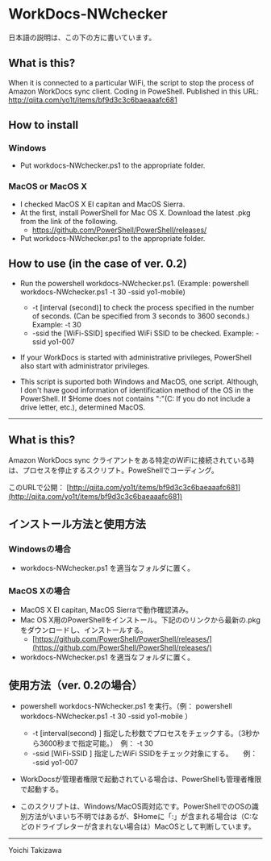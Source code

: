 # WorkDocs-NWchecker
日本語の説明は、この下の方に書いています。

## What is this?
When it is connected to a particular WiFi, the script to stop the process of Amazon WorkDocs sync client. Coding in PoweShell.
Published in this URL: http://qiita.com/yo1t/items/bf9d3c3c6baeaaafc681

## How to install
### Windows
- Put workdocs-NWchecker.ps1 to the appropriate folder.

### MacOS or MacOS X
- I checked MacOS X El capitan and MacOS Sierra.
- At the first, install PowerShell for Mac OS X. Download the latest .pkg from the link of the following.
  - https://github.com/PowerShell/PowerShell/releases/
- Put workdocs-NWchecker.ps1 to the appropriate folder.

## How to use (in the case of ver. 0.2)
- Run the powershell workdocs-NWchecker.ps1. (Example: powershell workdocs-NWchecker.ps1 -t 30 -ssid yo1-mobile)
  - -t [interval (second)] to check the process specified in the number of seconds. (Can be specified from 3 seconds to 3600 seconds.) Example: -t 30
  - -ssid the [WiFi-SSID] specified WiFi SSID to be checked. Example: -ssid yo1-007

- If your WorkDocs is started with administrative privileges, PowerShell also start with administrator privileges.
- This script is suported both Windows and MacOS, one script. Although, I don't have good information of identification method of the OS in the PowerShell. If $Home does not contains ":"(C: If you do not include a drive letter, etc.), determined MacOS. 

---
## What is this?
Amazon WorkDocs sync クライアントをある特定のWiFiに接続されている時は、プロセスを停止するスクリプト。PoweShellでコーディング。

このURLで公開：
[http://qiita.com/yo1t/items/bf9d3c3c6baeaaafc681](http://qiita.com/yo1t/items/bf9d3c3c6baeaaafc681)


## インストール方法と使用方法
### Windowsの場合

- workdocs-NWchecker.ps1 を適当なフォルダに置く。


### MacOS Xの場合

- MacOS X El capitan, MacOS Sierraで動作確認済み。
- Mac OS X用のPowerShellをインストール。下記ののリンクから最新の.pkgをダウンロードし、インストールする。
  - [https://github.com/PowerShell/PowerShell/releases/](https://github.com/PowerShell/PowerShell/releases/)
- workdocs-NWchecker.ps1 を適当なフォルダに置く。


## 使用方法（ver. 0.2の場合）

- powershell workdocs-NWchecker.ps1 を実行。（例： powershell workdocs-NWchecker.ps1 -t 30 -ssid yo1-mobile ）
  - -t  [interval(second) ] 指定した秒数でプロセスをチェックする。（3秒から3600秒まで指定可能。）　例： -t 30
  - -ssid [WiFi-SSID ] 指定したWiFi SSIDをチェック対象にする。　　例： -ssid yo1-007

- WorkDocsが管理者権限で起動されている場合は、PowerShellも管理者権限で起動する。
- このスクリプトは、Windows/MacOS両対応です。PowerShellでのOSの識別方法がいまいち不明ではあるが、$Homeに「:」が含まれる場合は（C:などのドライブレターが含まれない場合は）MacOSとして判断しています。


---
Yoichi Takizawa
